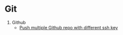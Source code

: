 # Git

1. Github
   - [Push multiple Github repo with different ssh key](https://medium.com/@peter55605/github-note-aa4b40efc02b)